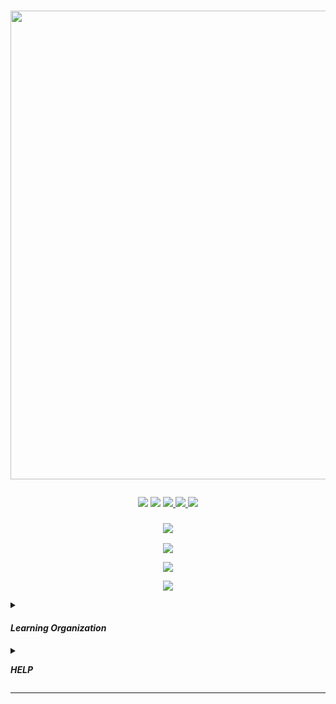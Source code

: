 # <p align="center"><a href="https://github.com/franckdun/Learning-plan_Openclassrooms"><img src="https://img.shields.io/badge/🏠-🎓%20NFT 2023%20🎓-F4511E" width="750" ></a></p>

<p align="center">
<!-- taches -->
<a href="https://github.com/franckdun/Learning-plan_Openclassrooms/issues?q=is%3Aopen+is%3Aissue+project%3Afranckdun%2F5+sort%3Acreated-asc"> <img src="https://img.shields.io/badge/📌-ALL ISSUES-7451eb" ></a>
<!-- projet -->
<a href="https://github.com/users/franckdun/projects/5"> <img src="https://img.shields.io/badge/🪙-PROJECT-7451eb" ></a>
<!-- progression -->
<a href="https://github.com/franckdun/Learning-plan/milestones?direction=asc&sort=due_date&state=open"><img src="https://img.shields.io/badge/💎-LEARNING%20PLAN-7451eb" > </a>
<!-- statistiques -->
<a href="https://wakatime.com/projects/Learning-plan_Open"><img src="https://img.shields.io/badge/📈-Wakatime-7451eb" > </a>
<!-- LEARN GALERY -->
<a href="https://github.com/franckdun/Learn-GALERY"><img src="https://img.shields.io/badge/Learn-Galery-ffc944" width="#" height="#" ></a></p>

<!-- Partie 1 ////////////////////////////////////////////////////////////////////////////////////////////////////////////////////////// -->

### <p align="center"><a href="https://github.com/franckdun/Learning-plan_Openclassrooms/issues?q=is%3Aopen+is%3Aissue+project%3Afranckdun%2F5+mil"> <img src="https://img.shields.io/badge/📌-Issues-F4511E"></a></p> 


<p align="center"><a href="https://github.com/franckdun/collection-FNT-01-module-1"> <img src="https://img.shields.io/badge/MODULE_1-Votre première collection de NFT sur Opensea-F4511E" width="#"> </a></p>

<p align="center"><a href="#"> <img src="https://img.shields.io/badge/MODULE_2- Création des Layers -F4511E" width="#"> </a></p>

<p align="center"><a href="#"> <img src="https://img.shields.io/badge/MODULE_3- Création des Layers -F4511E" width="#"> </a></p>
	
<!-- ORGANISATION ///////////////////////////////////////////////////////////////////////////////////////////////////////////// -->	
	
<details><summary><h4><em><strong>Learning Organization</strong></em></h4></summary>
	
<p>la règle est tres simple, remplacez les 📌 epingles par des 🪙 pieces en réalisant les taches 
	pour gagner des 💎 diamands</p>	
		
```
Difficulté
		🍓 - Fraise signale le module facile a exécuter.
		🥑 - Avocat signale le module de difficulté moyenne.
	
Progression
		📌 - Epingle indique le nombre de leçons ou chapitres de chaques module.
		🖋  - Quiz aide à vous évaluer.
		>   - Flèche indique le niveau de la progression en cours.
	
Acquisition
		🪙 - Pièce signale la réussite d'un module effectué.
		💎 - Diamant signale la réussite d'une Partie effectuées.

🏆 - signale la réussite de toutes les Parties.
```	
</details>

<!-- HELP //////////////////////////////////////////////////////////////////////////////////////////////////////////////////// -->
	
<details><summary><p align="left"><em><strong>HELP</strong></em></p></summary>	

<p> <img src="https://github.com/franckdun/Learning-plan_Openclassrooms/blob/main/Formation/Programme_de_Formation/Img/Armel.jpg" width="50"> N'ésiter pas, demandez-moi ; </p>

``` https://openclassrooms.com/fr/mp/nouveau/armel-ajavon-1 ``` </p>

[![Documentation milestones](https://img.shields.io/badge/Doc-Milestones-blue?logo=github&logoColor=white)](https://docs.github.com/en/issues/using-labels-and-milestones-to-track-work/creating-and-editing-milestones-for-issues-and-pull-requests) Pour avoir de l'aide sur le fonctionnement des milestones.

<p align="left"><a href="https://www.zenhub.com/"> <img src="https://img.shields.io/badge/-zenhub-4f57f9?style=for-the-badge&labelColor=white&logo=zenhub&logoColor=4f57f9"> </a>Pour travailler en équipe.</p>

</details>

---

